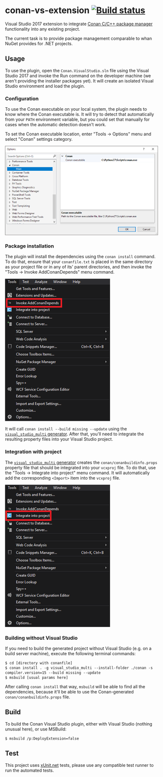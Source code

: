 conan-vs-extension [![Build status][badge-appveyor]][build-appveyor]
==================

Visual Studio 2017 extension to integrate [Conan C/C++ package manager][conan]
functionality into any existing project.

The current task is to provide package management comparable to whan NuGet
provides for .NET projects.

Usage
-----

To use the plugin, open the `Conan.VisualStudio.sln` file using the Visual
Studio 2017 and invoke the Run command on the developer machine (we aren't
providing the installer packages yet). It will create an isolated Visual Studio
environment and load the plugin.

### Configuration

To use the Conan executable on your local system, the plugin needs to know where
the Conan executable is. It will try to detect that automatically from your
`PATH` environment variable, but you could set that manually for cases when the
automatic detection doesn't work.

To set the Conan executable location, enter "Tools → Options" menu and select
"Conan" settings category.

![Settings window screenshot][screenshot-settings]

### Package installation

The plugin will install the dependencies using the `conan install` command. To
do that, ensure that your `conanfile.txt` is placed in the same directory as
your project file or in any of its' parent directories, and then invoke the
"Tools → Invoke AddConanDepends" menu command.

!["Invoke AddConanDepends" menu item screenshot][screenshot-addconandepends]

It will call `conan install --build missing --update` using the
[`visual_studio_multi` generator][visual_studio_multi]. After that, you'll need
to integrate the resulting property files into your Visual Studio project.

### Integration with project

The [`visual_studio_multi` generator][visual_studio_multi] creates the
`conan/conanbuildinfo.props` property file that should be integrated into your
`vcxproj` file. To do that, use the "Tools → Integrate into project" menu
command. It will automatically add the corresponding `<Import>` item into the
`vcxproj` file.

!["Integrate into project" menu item screenshot][screenshot-integrate]

### Building without Visual Studio

If you need to build the generated project without Visual Studio (e.g. on a
build server machine), execute the following terminal commands:

```console
$ cd [directory with conanfile]
$ conan install . -g visual_studio_multi --install-folder ./conan -s compiler.version=15 --build missing --update
$ msbuild [usual params here]
```

After calling `conan install` that way, `msbuild` will be able to find all the
dependencies, because it'll be able to use the Conan-generated
`conan/conanbuildinfo.props` file.

Build
-----

To build the Conan Visual Studio plugin, either with Visual Studio (nothing
unusual here), or use MSBuild:

```console
$ msbuild /p:DeployExtension=false
```

Test
----

This project uses [xUnit.net][xunit] tests, please use any compatible test
runner to run the automated tests.

[build-appveyor]: https://ci.appveyor.com/project/ForNeVeR/conan-vs-extension/branch/master
[conan]: https://www.conan.io/
[visual_studio_multi]: http://docs.conan.io/en/latest/reference/generators/visualstudiomulti.html
[xunit]: https://xunit.github.io/

[badge-appveyor]: https://ci.appveyor.com/api/projects/status/y4srt9dcjxy466f8/branch/master?svg=true
[screenshot-addconandepends]: docs/screenshot-addconandepends.png
[screenshot-integrate]: docs/screenshot-integrate.png
[screenshot-settings]: docs/screenshot-settings.png
